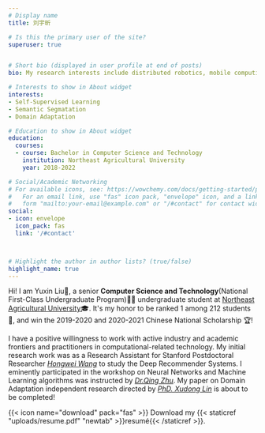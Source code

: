 ```yaml
---
# Display name
title: 刘宇昕

# Is this the primary user of the site?
superuser: true


# Short bio (displayed in user profile at end of posts)
bio: My research interests include distributed robotics, mobile computing and programmable matter.

# Interests to show in About widget
interests:
- Self-Supervised Learning
- Semantic Segmatation
- Domain Adaptation

# Education to show in About widget
education:
  courses:
  - course: Bachelor in Computer Science and Technology
    institution: Northeast Agricultural University
    year: 2018-2022

# Social/Academic Networking
# For available icons, see: https://wowchemy.com/docs/getting-started/page-builder/#icons
#   For an email link, use "fas" icon pack, "envelope" icon, and a link in the
#   form "mailto:your-email@example.com" or "/#contact" for contact widget.
social:
- icon: envelope
  icon_pack: fas
  link: '/#contact'



# Highlight the author in author lists? (true/false)
highlight_name: true
---
```


Hi! I am Yuxin Liu🙋, a senior **Computer Science and Technology**(National First-Class Undergraduate Program)👩‍💻 undergraduate student at [Northeast Agricultural University](http://www.neau.edu.cn/)🎓. It's my honor to be ranked 1 among 212 students🥇, and win the 2019-2020 and 2020-2021 Chinese National Scholarship 🏆! 

I have a positive willingness to work with active industry and academic frontiers and practitioners in computational-related technology. 
My initial research work was as a Research Assistant for Stanford Postdoctoral Researcher [*Hongwei Wang*](https://hongweiw.net/) to study the Deep Recommender Systems. I eminently participated in the workshop on Neural Networks and Machine Learning algorithms was instructed by [*Dr.Qing Zhu*](https://eesa.lbl.gov/profiles/qing-zhu/). My paper on Domain Adaptation independent research directed by [*PhD. Xudong Lin*](https://xudonglinthu.github.io/) is about to be completed! 

{{< icon name="download" pack="fas" >}} Download my {{< staticref "uploads/resume.pdf" "newtab" >}}resumé{{< /staticref >}}.
